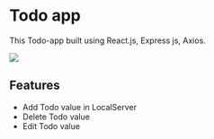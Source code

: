 <h1>Todo app</h1>
<p>This Todo-app built using React.js, Express js, Axios. 
</p>
<img src="https://github.com/shibilamjad/6.2-Todo/assets/144805618/56486bb3-3d70-4c75-a60d-c7a9c97a27d5" />
<h2>Features</h2>
<ul>
  <li>Add Todo value in LocalServer</li>
  <li>Delete Todo value</li>
  <li>Edit Todo value</li>
</ul>
